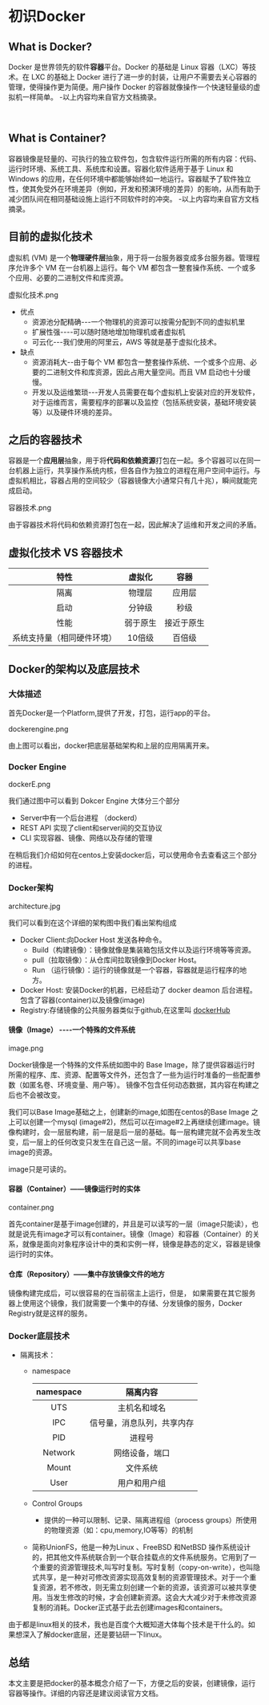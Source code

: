 # 初识Docker

## What is Docker?

Docker 是世界领先的软件**容器**平台。Docker 的基础是 Linux 容器（LXC）等技术。在 LXC 的基础上 Docker 进行了进一步的封装，让用户不需要去关心容器的管理，使得操作更为简便。用户操作 Docker 的容器就像操作一个快速轻量级的虚拟机一样简单。      -以上内容均来自官方文档摘录。

​                          

## What is Container?

容器镜像是轻量的、可执行的独立软件包，包含软件运行所需的所有内容：代码、运行时环境、系统工具、系统库和设置。容器化软件适用于基于 Linux 和 Windows 的应用，在任何环境中都能够始终如一地运行。容器赋予了软件独立性，使其免受外在环境差异（例如，开发和预演环境的差异）的影响，从而有助于减少团队间在相同基础设施上运行不同软件时的冲突。      -以上内容均来自官方文档摘录。



## 目前的虚拟化技术

虚拟机 (VM) 是一个**物理硬件层**抽象，用于将一台服务器变成多台服务器。管理程序允许多个 VM 在一台机器上运行。每个 VM 都包含一整套操作系统、一个或多个应用、必要的二进制文件和库资源。

虚拟化技术.png



- 优点
  - 资源池分配精确---一个物理机的资源可以按需分配到不同的虚拟机里
  - 扩展性强----可以随时随地增加物理机或者虚拟机
  - 可云化---我们使用的阿里云，AWS 等就是基于虚拟化技术。
- 缺点
  - 资源消耗大--由于每个 VM 都包含一整套操作系统、一个或多个应用、必要的二进制文件和库资源，因此占用大量空间。而且 VM 启动也十分缓慢。
  - 开发以及运维繁琐---开发人员需要在每个虚拟机上安装对应的开发软件，对于运维而言，需要程序的部署以及监控（包括系统安装，基础环境安装等）以及硬件环境的差异。



## 之后的容器技术

容器是一个**应用层**抽象，用于将**代码和依赖资源**打包在一起。多个容器可以在同一台机器上运行，共享操作系统内核，但各自作为独立的进程在用户空间中运行。与虚拟机相比，容器占用的空间较少（容器镜像大小通常只有几十兆），瞬间就能完成启动。

容器技术.png



由于容器技术将代码和依赖资源打包在一起，因此解决了运维和开发之间的矛盾。



## 虚拟化技术 VS 容器技术

|            特性            |  虚拟化  |    容器    |
| :------------------------: | :------: | :--------: |
|            隔离            |  物理层  |   应用层   |
|            启动            |  分钟级  |    秒级    |
|            性能            | 弱于原生 | 接近于原生 |
| 系统支持量（相同硬件环境） |  10倍级  |   百倍级   |





## Docker的架构以及底层技术

### 大体描述

首先Docker是一个Platform,提供了开发，打包，运行app的平台。

dockerengine.png

由上图可以看出，docker把底层基础架构和上层的应用隔离开来。



### Docker Engine

dockerE.png

我们通过图中可以看到 Dokcer Engine 大体分三个部分

- Server中有一个后台进程 （dockerd）
- REST API 实现了client和server间的交互协议
- CLI 实现容器、镜像、网络以及存储的管理

在稍后我们介绍如何在centos上安装docker后，可以使用命令去查看这三个部分的进程。



### Docker架构

architecture.jpg

我们可以看到在这个详细的架构图中我们看出架构组成

- Docker Client:向Docker Host 发送各种命令。
  - Build（构建镜像）：镜像就像是集装箱包括文件以及运行环境等等资源。
  - pull（拉取镜像）：从仓库间拉取镜像到Docker Host。
  - Run （运行镜像）：运行的镜像就是一个容器，容器就是运行程序的地方。
- Docker Host: 安装Docker的机器，已经启动了 docker deamon 后台进程。 包含了容器(container)以及镜像(image)
- Registry:存储镜像的公共服务器类似于github,在这里叫  [dockerHub](https://hub.docker.com/)



#### 镜像（Image） ----一个特殊的文件系统

image.png

Docker镜像是一个特殊的文件系统如图中的 Base Image，除了提供容器运行时所需的程序、库、资源、配置等文件外，还包含了一些为运行时准备的一些配置参数（如匿名卷、环境变量、用户等）。 镜像不包含任何动态数据，其内容在构建之后也不会被改变。

我们可以Base Image基础之上，创建新的image,如图在centos的Base Image 之上可以创建一个mysql (image#2)，然后可以在image#2上再继续创建image。镜像构建时，会一层层构建，前一层是后一层的基础。每一层构建完就不会再发生改变，后一层上的任何改变只发生在自己这一层。不同的image可以共享base image的资源。

image只是可读的。



#### 容器（Container）——镜像运行时的实体

container.png

首先container是基于image创建的，并且是可以读写的一层（image只能读），也就是说先有image才可以有container。镜像（Image）和容器（Container）的关系，就像是面向对象程序设计中的类和实例一样，镜像是静态的定义，容器是镜像运行时的实体。



#### 仓库（Repository）——集中存放镜像文件的地方

镜像构建完成后，可以很容易的在当前宿主上运行，但是， 如果需要在其它服务器上使用这个镜像，我们就需要一个集中的存储、分发镜像的服务，Docker Registry就是这样的服务。







### Docker底层技术

- 隔离技术：

  - namespace

    | namespace |          隔离内容          |
    | :-------: | :------------------------: |
    |    UTS    |        主机名和域名        |
    |    IPC    | 信号量，消息队列，共享内存 |
    |    PID    |           进程号           |
    |  Network  |       网络设备，端口       |
    |   Mount   |          文件系统          |
    |   User    |        用户和用户组        |

  - Control Groups

    - 提供的一种可以限制、记录、隔离进程组（process groups）所使用的物理资源（如：cpu,memory,IO等等）的机制

  - 简称UnionFS，他是一种为Linux 、FreeBSD 和NetBSD 操作系统设计的，把其他文件系统联合到一个联合挂载点的文件系统服务。它用到了一个重要的资源管理技术,叫写时复制。写时复制（copy-on-write），也叫隐式共享，是一种对可修改资源实现高效复制的资源管理技术。对于一个重复资源，若不修改，则无需立刻创建一个新的资源，该资源可以被共享使用。当发生修改的时候，才会创建新资源。这会大大减少对于未修改资源复制的消耗。Docker正式基于此去创建images和containers。



由于都是linux相关的技术，我也是百度个大概知道大体每个技术是干什么的。如果想深入了解docker底层，还是要钻研一下linux。



## 总结

本文主要是把docker的基本概念介绍了一下，方便之后的安装，创建镜像，运行容器等操作。详细的内容还是建议阅读官方文档。
